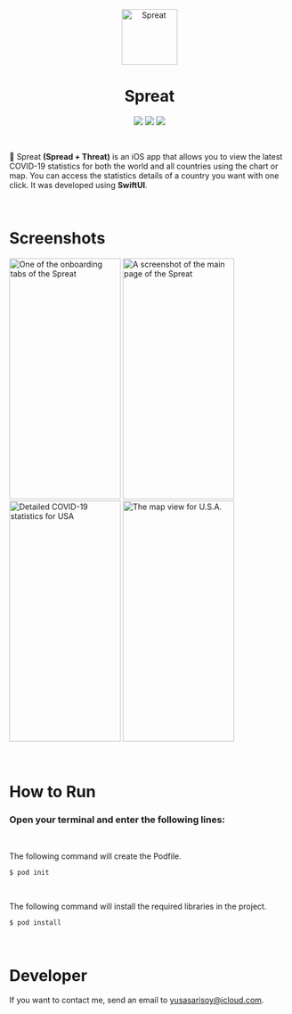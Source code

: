 <div align="center">
  <img width="100" height="100" alt="Spreat" src="https://i.ibb.co/SndPcRb/image.png">
  </br>
  <h1><b>Spreat</b></h1>
</div>

<div align="center">

![](https://img.shields.io/badge/OS-iOS-informational?style=flat&logo=iOS&logoColor=white&color=32429C) ![](https://img.shields.io/badge/Editor-Xcode-informational?style=flat&logo=Xcode&logoColor=white&color=32429C) ![](https://img.shields.io/badge/Code-Swift-informational?style=flat&logo=Swift&logoColor=white&color=32429C)

</div>

</br>

🦠 Spreat **(Spread + Threat)** is an iOS app that allows you to view the latest COVID-19 statistics for both the world and all countries using the chart or map. You can access the statistics details of a country you want with one click. It was developed using **SwiftUI**.

</br>

# Screenshots

<a href="https://ibb.co/0jsDp9J"><img src="https://i.ibb.co/XZY2f5J/image-4.png" alt="One of the onboarding tabs of the Spreat" border="0" width="200" height="432"></a>
<a href="https://ibb.co/HCSnjXn"><img src="https://i.ibb.co/LrFn3vn/image.png" alt="A screenshot of the main page of the Spreat" border="0" width="200" height="432"></a>
<a href="https://ibb.co/tMRfGBD"><img src="https://i.ibb.co/fYJRgMH/image-2.png" alt="Detailed COVID-19 statistics for USA" border="0" width="200" height="432"></a>
<a href="https://ibb.co/gWCsQVJ"><img src="https://i.ibb.co/qgwbh5p/image-3.png" alt="The map view for U.S.A." border="0" width="200" height="432"></a>

</br>

# How to Run

### Open your terminal and enter the following lines:

</br>

The following command will create the Podfile.

``$ pod init``

</br>

The following command will install the required libraries in the project.

``$ pod install``

</br>

# <b>Developer</b>

If you want to contact me, send an email to yusasarisoy@icloud.com.
